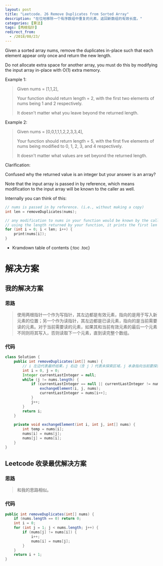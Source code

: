 ```yaml
---
layout: post
title: "Leetcode. 26 Remove Duplicates from Sorted Array"
description: "在位地移除一个有序数组中重复的元素，返回新数组的有效长度。"
categories: [算法]
tags: [两根指针]
redirect_from:
  - /2018/08/23/
---
```


Given a sorted array nums, remove the duplicates in-place such that each element appear only once and return the new length.

Do not allocate extra space for another array, you must do this by modifying the input array in-place with O(1) extra memory.

Example 1:

> Given nums = [1,1,2],
> 
> Your function should return length = 2, with the first two elements of nums being 1 and 2 respectively.
> 
> It doesn't matter what you leave beyond the returned length.

Example 2:

> Given nums = [0,0,1,1,1,2,2,3,3,4],
> 
> Your function should return length = 5, with the first five elements of nums being modified to 0, 1, 2, 3, and 4 respectively.
> 
> It doesn't matter what values are set beyond the returned length.

Clarification:

Confused why the returned value is an integer but your answer is an array?

Note that the input array is passed in by reference, which means modification to the input array will be known to the caller as well.

Internally you can think of this:

```C
// nums is passed in by reference. (i.e., without making a copy)
int len = removeDuplicates(nums);

// any modification to nums in your function would be known by the caller.
// using the length returned by your function, it prints the first len elements.
for (int i = 0; i < len; i++) {
    print(nums[i]);
}
```

* Kramdown table of contents
{:toc .toc}

# 解决方案

## 我的解决方案

### 思路

> 使用两根指针一个作为写指针，其左边都是有效元素，指向的是用于写入新元素的位置；另一个作为读指针，其左边都是已读元素，指向的是当前需要读的元素。对于当前需要读的元素，如果其和当前有效元素的最后一个元素不同则将其写入，否则读取下一个元素，直到读完整个数组。

### 代码

```java
class Solution {
    public int removeDuplicates(int[] nums) {
        // i 左边代表最终结果，j 右边（含 j ）代表未探索区域，j 本身指向当前要探索的元素
        int i = 0, j = 0;
        Integer currentLastInteger = null;
        while (j != nums.length) {
            if (currentLastInteger == null || currentLastInteger != nums[j]) {
                exchangeElement(i, j, nums);
                currentLastInteger = nums[i++];
            }
            j++;
        }
        return i;
    }
    
    private void exchangeElement(int i, int j, int[] nums) {
        int temp = nums[i];
        nums[i] = nums[j];
        nums[j] = nums[i];
    }
}
```

## Leetcode 收录最优解决方案

### 思路

> 和我的思路相似。

### 代码

```java
public int removeDuplicates(int[] nums) {
    if (nums.length == 0) return 0;
    int i = 0;
    for (int j = 1; j < nums.length; j++) {
        if (nums[j] != nums[i]) {
            i++;
            nums[i] = nums[j];
        }
    }
    return i + 1;
}
```

[^1]: This is a footnote.

[kramdown]: https://kramdown.gettalong.org/
[Simple Texture]: https://github.com/yizeng/jekyll-theme-simple-texture